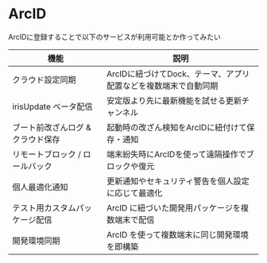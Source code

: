 # ArcID
ArcIDに登録することで以下のサービスが利用可能とか作ってみたい

| 機能                        | 説明                                                        |
| -------------------------- | ---------------------------------------------------------- |
| クラウド設定同期               | ArcIDに紐づけてDock、テーマ、アプリ配置などを複数端末で自動同期         |
| irisUpdate ベータ配信         | 安定版より先に最新機能を試せる更新チャンネル                         |
| ブート前改ざんログ & クラウド保存 | 起動時の改ざん検知をArcIDに紐付けて保存・通知                        |
| リモートブロック / ロールバック   | 端末紛失時にArcIDを使って遠隔操作でブロックや復元                     |
| 個人最適化通知                | 更新通知やセキュリティ警告を個人設定に応じて最適化                      |
| テスト用カスタムパッケージ配信    | ArcID に紐づいた開発用パッケージを複数端末で配信                      |
| 開発環境同期                  | ArcID を使って複数端末に同じ開発環境を即構築                        |